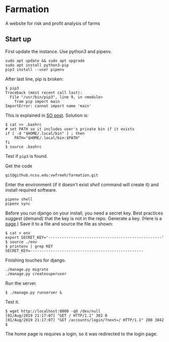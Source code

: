 # Farmation
A website for risk and profit analysis of farms

## Start up

First update the instance.
Use python3 and pipenv.

```
sudo apt update && sudo apt upgrade
sudo apt install python3-pip
pip3 install --user pipenv
```

After last line, pip is broken:
```
$ pip3
Traceback (most recent call last):
  File "/usr/bin/pip3", line 9, in <module>
    from pip import main
ImportError: cannot import name 'main'
```
This is explained in
[SO post](https://superuser.com/questions/1432768/how-to-properly-install-pipenv-on-wsl-ubuntu-18-04).
Solution is:
```
$ cat >> .bashrc
# set PATH so it includes user's private bin if it exists                                 
if [ -d "$HOME/.local/bin" ] ; then
    PATH="$HOME/.local/bin:$PATH"
fi
$ source .bashrc
```

Test if `pip3` is found.

Get the code
```
git@github.ncsu.edu:vwfreeh/farmation.git
```

Enter the environment (if it doesn't exist _shell_ command will create
it) and install required software.

```
pipenv shell
pipenv sync
```

Before you run django on your install, you need a secret key.
Best practices suggest (demand) that the key is not in the repo.
Generate a key.
(Here is a
[page](https://www.miniwebtool.com/django-secret-key-generator/).)
Save it to a file and source the file as shown:

```
$ cat > env
export SECRET_KEY='--------------------------------------------------'
$ source ./env
$ printenv | grep KEY
SECRET_KEY=--------------------------------------------------
```

Finishing touches for django.

```
./manage.py migrate
./manage.py createsuperuser
```

Run the server.
```
$ ./manage.py runserver &
```

Test it.
```
$ wget http://localhost:8000 -qO /dev/null
[01/Aug/2019 21:17:07] "GET / HTTP/1.1" 302 0
[01/Aug/2019 21:17:07] "GET /accounts/login/?next=/ HTTP/1.1" 200 3842
$
```
The home page is requires a login, so it was redirected to the login
page.
